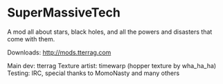 SuperMassiveTech
================
A mod all about stars, black holes, and all the powers and disasters that come with them.

Downloads: http://mods.tterrag.com

Main dev: tterrag
Texture artist: timewarp (hopper texture by wha\_ha\_ha)
Testing: IRC, special thanks to MomoNasty and many others
